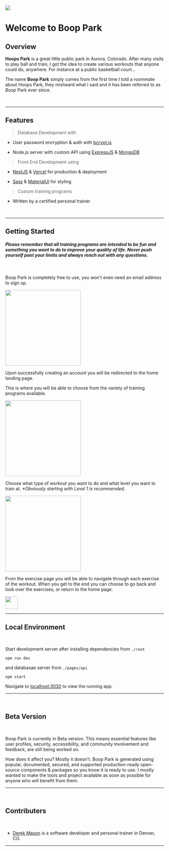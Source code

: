 <img src='./styles/colors/net.png'/>

<br>

# Welcome to Boop Park

## Overview

**Hoops Park** is a great little public park in Aurora, Colorado. After many visits to play ball and train, I got the idea to create various workouts that anyone could do, anywhere. For instance at a public basketball court...

The name **Boop Park** simply comes from the first time I told a roommate about Hoops Park, they misheard what I said and it has been referred to as _Boop_ Park ever since.

<br>

---

## Features

> Database Development with

- User password encryption & auth with [bcrypt.js](https://github.com/dcodeIO/bcrypt.js#readme)

- Node.js server with custom API using [ExpressJS](https://expressjs.com/) & [MongoDB](https://www.mongodb.com/)

> Front End Development using

- [NextJS](https://nextjs.org/) & [Vercel](https://vercel.com/about) for production & deployment

- [Sass](https://sass-lang.com/) & [MaterialUI](https://mui.com/) for styling

> Custom training programs

- Written by a certified personal trainer

<br>

---

## Getting Started

##### Please remember that all training programs are intended to be _fun_ and something you want to do to improve your quality of life. Never push yourself past your limits and always reach out with any questions.

<br>

Boop Park is completely free to use, you won't even need an email address to sign up.

<img src="./styles/colors/sign-up.png" height="240"/>

Upon successfully creating an account you will be redirected to the home landing page.

This is where you will be able to choose from the variety of training programs available.

<img src="./styles/colors/landing.png" height="240"/>

Choose what type of workout you want to do and what level you want to train at. _\*Obviously starting with Level 1 is recommended_.

<img src="./styles/colors/workout.png" height="240"/>

From the exercise page you will be able to navigate through each exercise of the workout. When you get to the end you can choose to go back and look over the exercises, or return to the home page.

<img src="./styles/colors/completed.png" height="40"/>

<br>

---

## Local Environment

<br>

Start development server after installing dependencies from `./root`

```
npm run dev
```

and databasae server from `./pages/api`

```
npm start
```

Navigate to [localhost:3030](http://localhost:3030/) to view the running app.

---

<br>

## Beta Version

<br>

Boop Park is currently in Beta version. This means essential features like user profiles, security, accessibility, and community involvement and feedback, are still being worked on.

How does it affect you? Mostly it doesn't. Boop Park is generated using popular, documented, secured, and supported production-ready open-source components & packages so you know it is ready to use. I mostly wanted to make the tools and project available as soon as possible for anyone who will benefit from them.

---

<br>

## Contributers

<br>

- [Derek Mason](https://derekmason.dev) is a software developer and personal trainer in Denver, CO.

---

